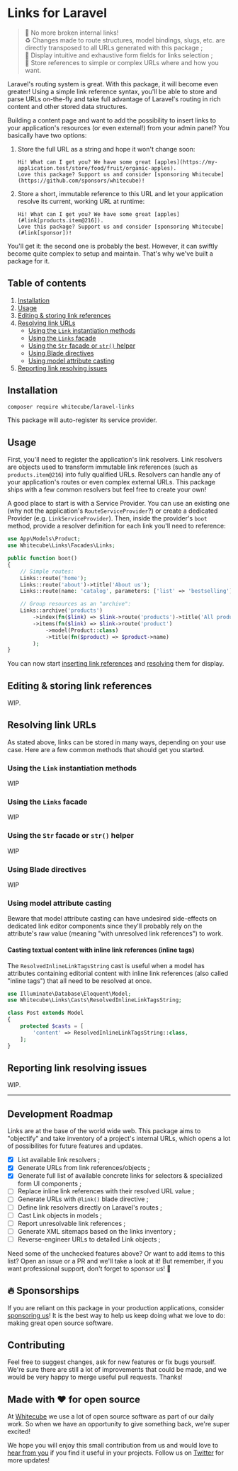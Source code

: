 # Links for Laravel

> 🔗 No more broken internal links!  
> ♻️ Changes made to route structures, model bindings, slugs, etc. are directly transposed to all URLs generated with this package ;  
> 🎯 Display intuitive and exhaustive form fields for links selection ;  
> 💾 Store references to simple or complex URLs where and how you want.

Laravel's routing system is great. With this package, it will become even greater! Using a simple link reference syntax, you'll be able to store and parse URLs on-the-fly and take full advantage of Laravel's routing in rich content and other stored data structures.

Building a content page and want to add the possibility to insert links to your application's resources (or even external!) from your admin panel? You basically have two options:

1. Store the full URL as a string and hope it won't change soon:
    ```
    Hi! What can I get you? We have some great [apples](https://my-application.test/store/food/fruit/organic-apples).
    Love this package? Support us and consider [sponsoring Whitecube](https://github.com/sponsors/whitecube)!
    ```
2. Store a short, immutable reference to this URL and let your application resolve its current, working URL at runtime:
    ```
    Hi! What can I get you? We have some great [apples](#link[products.item@216]).
    Love this package? Support us and consider [sponsoring Whitecube](#link[sponsor])!
    ```

You'll get it: the second one is probably the best. However, it can swiftly become quite complex to setup and maintain. That's why we've built a package for it.

## Table of contents

1. [Installation](#installation)
2. [Usage](#usage)
3. [Editing & storing link references](#editing--storing-link-references)
4. [Resolving link URLs](#resolving-link-urls)
    - [Using the `Link` instantiation methods](#using-the-link-instantiation-methods)
    - [Using the `Links` facade](#using-the-links-facade)
    - [Using the `Str` facade or `str()` helper](#using-the-str-facade-or-str-helper)
    - [Using Blade directives](#using-blade-directives)
    - [Using model attribute casting](#using-model-attribute-casting)
5. [Reporting link resolving issues](#reporting-link-resolving-issues)

## Installation

```bash
composer require whitecube/laravel-links
```

This package will auto-register its service provider.

## Usage

First, you'll need to register the application's link resolvers. Link resolvers are objects used to transform immutable link references (such as `products.item@216`) into fully qualified URLs. Resolvers can handle any of your application's routes or even complex external URLs. This package ships with a few common resolvers but feel free to create your own!

A good place to start is with a Service Provider. You can use an existing one (why not the application's `RouteServiceProvider`?) or create a dedicated Provider (e.g. `LinkServiceProvider`). Then, inside the provider's `boot` method, provide a resolver definition for each link you'll need to reference:

```php
use App\Models\Product;
use Whitecube\Links\Facades\Links;

public function boot()
{
    // Simple routes:
    Links::route('home');
    Links::route('about')->title('About us');
    Links::route(name: 'catalog', parameters: ['list' => 'bestselling'])->title('Popular products');

    // Group resources as an "archive":
    Links::archive('products')
        ->index(fn($link) => $link->route('products')->title('All products'))
        ->items(fn($link) => $link->route('product')
            ->model(Product::class)
            ->title(fn($product) => $product->name)
        );
}
```

You can now start [inserting link references](#editing--storing-link-references) and [resolving](#resolving-link-urls) them for display.

## Editing & storing link references

WIP.

## Resolving link URLs

As stated above, links can be stored in many ways, depending on your use case. Here are a few common methods that should get you started.

### Using the `Link` instantiation methods

WIP

### Using the `Links` facade

WIP

### Using the `Str` facade or `str()` helper

WIP

### Using Blade directives

WIP

### Using model attribute casting

Beware that model attribute casting can have undesired side-effects on dedicated link editor components since they'll probably rely on the attribute's raw value (meaning "with unresolved link references") to work.

#### Casting textual content with inline link references (inline tags)

The `ResolvedInlineLinkTagsString` cast is useful when a model has attributes containing editorial content with inline link references (also called "inline tags") that all need to be resolved at once.

```php
use Illuminate\Database\Eloquent\Model;
use Whitecube\Links\Casts\ResolvedInlineLinkTagsString;

class Post extends Model
{
    protected $casts = [
        'content' => ResolvedInlineLinkTagsString::class,
    ];
}
```

## Reporting link resolving issues

WIP.

---

## Development Roadmap

Links are at the base of the world wide web. This package aims to "objectify" and take inventory of a project's internal URLs, which opens a lot of possibilites for future features and updates.

- [x] List available link resolvers ;
- [x] Generate URLs from link references/objects ;
- [x] Generate full list of available concrete links for selectors & specialized form UI components ;
- [ ] Replace inline link references with their resolved URL value ;
- [ ] Generate URLs with `@link()` blade directive ;
- [ ] Define link resolvers directly on Laravel's routes ;
- [ ] Cast Link objects in models ;
- [ ] Report unresolvable link references ;
- [ ] Generate XML sitemaps based on the links inventory ;
- [ ] Reverse-engineer URLs to detailed Link objects ;

Need some of the unchecked features above? Or want to add items to this list? Open an issue or a PR and we'll take a look at it! But remember, if you want professional support, don't forget to sponsor us! 🤗

## 🔥 Sponsorships 

If you are reliant on this package in your production applications, consider [sponsoring us](https://github.com/sponsors/whitecube)! It is the best way to help us keep doing what we love to do: making great open source software.

## Contributing

Feel free to suggest changes, ask for new features or fix bugs yourself. We're sure there are still a lot of improvements that could be made, and we would be very happy to merge useful pull requests. Thanks!

## Made with ❤️ for open source

At [Whitecube](https://www.whitecube.be) we use a lot of open source software as part of our daily work.
So when we have an opportunity to give something back, we're super excited!

We hope you will enjoy this small contribution from us and would love to [hear from you](mailto:hello@whitecube.be) if you find it useful in your projects. Follow us on [Twitter](https://twitter.com/whitecube_be) for more updates!
